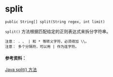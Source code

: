 # split

`public String[] split(String regex, int limit)`

`split()` 方法根据匹配给定的正则表达式来拆分字符串。
```
注意： . 、 | 和 * 等转义字符，必须得加 \\。
注意： 多个分隔符，可以用 | 作为连字符。
```

#### 参考资料：
[Java split() 方法](http://www.runoob.com/java/java-string-split.html)
